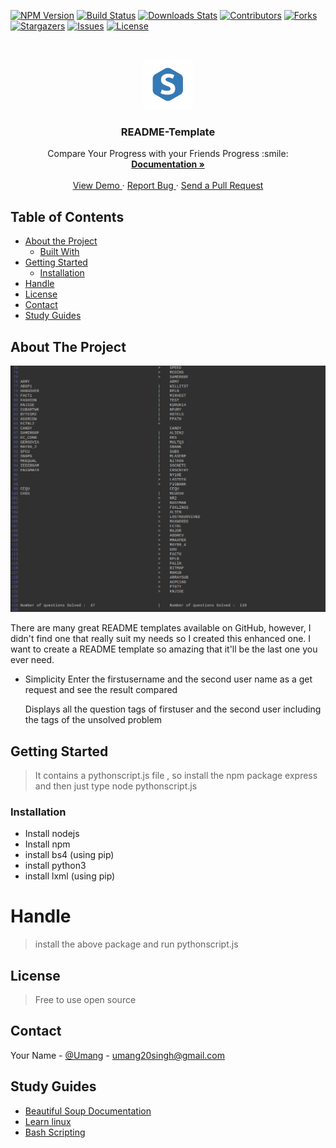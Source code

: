 [![NPM Version][npm-image]][npm-url]
[![Build Status][travis-image]][travis-url]
[![Downloads Stats][npm-downloads]][npm-url]
[![Contributors][contributors-shield]][contributors-url]
[![Forks][forks-shield]][forks-url]
[![Stargazers][stars-shield]][stars-url]
[![Issues][issues-shield]][issues-url]
[![License][license-shield]][license-url]

<!-- PROJECT LOGO -->
<br />
<p align="center">
  <a href="https://www.imdb.com/list/ls076311989/">
    <img src="images/logo.png" alt="Logo" width="80" height="80">
  </a>

  <h3 align="center">README-Template</h3>

  <p align="center">
    Compare Your Progress with your Friends Progress :smile:
    <br />
    <a href="https://github.com/InsideU/ReadmeTemplate#about-the-project"><strong> Documentation »</strong></a>
    <br />
    <br />
    <a href="https://github.com/InsideU/ReadmeTemplate#about-the-project"> View Demo </a>
    ·
    <a href="https://github.com/InsideU/ReadmeTemplate/issues"> Report Bug </a>
    ·
    <a href="https://github.com/InsideU/ReadmeTemplate/pulls"> Send a Pull Request </a>
  </p>
</p>


## Table of Contents

* [About the Project](#about-the-project)
  * [Built With](#built-with)
* [Getting Started](#getting-started)
  * [Installation](#installation)
* [Handle](#handle)
* [License](#license)
* [Contact](#contact)
* [Study Guides](#guides)


## About The Project

[![Product Name Screen Shot][product-screenshot]](https://www.archlinux.org/)

There are many great README templates available on GitHub, however, I didn't find one that really suit my needs so I created this enhanced one. I want to create a README template so amazing that it'll be the last one you ever need.

* Simplicity
  Enter the firstusername and the second user name as a get request and see the result compared 
  
  Displays all the question tags of firstuser and the second user including the tags of the unsolved problem 




## Getting Started 

> It contains a pythonscript.js file , so install the npm package express and then just type node pythonscript.js 

### Installation 

 * Install nodejs 
 * Install npm 
 * install bs4 (using pip)
 * install python3
 * install lxml (using pip)
# Handle 

> install the above package and run pythonscript.js 


## License

> Free to use open source

## Contact

Your Name - [@Umang](https://twitter.com/ssingh_umang) - umang20singh@gmail.com

## Study Guides

* [Beautiful Soup Documentation](https://www.crummy.com/software/BeautifulSoup/bs4/doc/)
* [Learn linux](https://www.javatpoint.com/linux-tutorial)
* [Bash Scripting](https://linuxconfig.org/bash-scripting-tutorial-for-beginners)




<!-- MARKDOWN LINKS & IMAGES -->
[contributors-shield]: https://img.shields.io/github/contributors/InsideU/ReadmeTemplate.svg?style=flat-square
[forks-shield]: https://img.shields.io/github/forks/InsideU/ReadmeTemplate.svg?style=flat-square
[stars-shield]: https://img.shields.io/github/stars/InsideU/ReadmeTemplate.svg?style=flat-square
[issues-shield]: https://img.shields.io/github/issues/InsideU/ReadmeTemplate.svg?style=flat-square
[license-shield]: https://img.shields.io/github/license/InsideU/ReadmeTemplate.svg?style=flat-square
[linkedin-shield]: https://img.shields.io/badge/-LinkedIn-black.svg?style=flat-square&logo=linkedin&colorB=555
[product-screenshot]: images/file.png
[npm-image]: https://img.shields.io/npm/v/datadog-metrics.svg?style=flat-square
[npm-downloads]: https://img.shields.io/npm/dm/datadog-metrics.svg?style=flat-square
[travis-image]: https://img.shields.io/travis/dbader/node-datadog-metrics/master.svg?style=flat-square
[wiki]: https://github.com/yourname/yourproject/wiki

[contributors-url]: https://github.com/InsideU
[forks-url]: https://github.com/InsideU/ReadmeTemplate/network/members
[stars-url]: https://github.com/InsideU/ReadmeTemplate/stargazers
[issues-url]: https://github.com/InsideU/ReadmeTemplate/issues
[license-url]: https://google.com
[npm-url]: https://npmjs.org/package/datadog-metrics
[travis-url]: https://travis-ci.org/dbader/node-datadog-metrics
